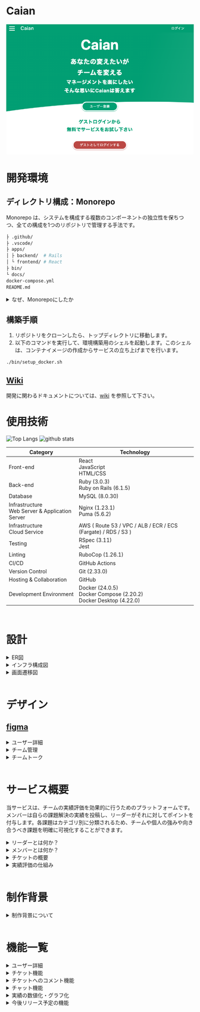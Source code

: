 # Caian


![figure of ER](docs/readme/images/top.png)
<br>

# 開発環境
## ディレクトリ構成：Monorepo
Monorepo は、システムを構成する複数のコンポーネントの独立性を保ちつつ、全ての構成を1つのリポジトリで管理する手法です。

```bash
├ .github/
├ .vscode/
├ apps/
│ ├ backend/  # Rails
│ └ frontend/ # React
├ bin/
└ docs/
docker-compose.yml
README.md
```

<details>
<summary>なぜ、Monorepoにしたか</summary>

---

下記のメリットから、Monorepo にすることで開発効率を向上させることができると考えました。
- システムに必要なコンポーネントが全て1つのリポジトリに集約される
- git clone を一度実行するだけで、システムの開発に必要なコードがすべて手に入る
- システム全体の把握が容易になり、コンポーネント同士の依存関係や共有コードの管理がしやすい
- システム全体がどういった変更がなされているのか、何が起きているかのトラッキングがしやすい
- それぞれのリポジトリにコミットすることの心理的ハードルを下げることができる
</details>

## 構築手順
1. リポジトリをクローンしたら、トップディレクトリに移動します。
2. 以下のコマンドを実行して、環境構築用のシェルを起動します。このシェルは、コンテナイメージの作成からサービスの立ち上げまでを行います。
```
./bin/setup_docker.sh
```

## [Wiki](https://github.com/aki366/Caian_app/wiki)
開発に関わるドキュメントについては、[wiki](https://github.com/aki366/Caian_app/wiki) を参照して下さい。

# 使用技術

<p align="left"> 
 <img alt="Top Langs" height="150px" src="https://github-readme-stats.vercel.app/api/top-langs/?username=aki366&layout=compact&show_icons=true&theme=onedark" />
  <img alt="github stats" height="150px" src="https://github-readme-stats.vercel.app/api?username=aki366&theme=onedark&show_icons=ture" />
</p>


| Category | Technology |
| --- | --- |
| Front-end | React<br>JavaScript<br>HTML/CSS |
| Back-end | Ruby (3.0.3)<br>Ruby on Rails (6.1.5) |
| Database | MySQL (8.0.30) |
| Infrastructure<br>Web Server & Application Server | Nginx (1.23.1)<br>Puma (5.6.2) |
| Infrastructure<br>Cloud Service | AWS ( Route 53 / VPC / ALB / ECR / ECS (Fargate) / RDS / S3 ) |
| Testing | RSpec (3.11)<br>Jest |
| Linting | RuboCop (1.26.1) |
| CI/CD| GitHub Actions |
| Version Control | Git (2.33.0) |
| Hosting & Collaboration | GitHub |
| Development Environment | Docker (24.0.5)<br>Docker Compose (2.20.2)<br>Docker Desktop (4.22.0) |

<br>

# 設計

<details>
<summary>ER図</summary>
<br>

![figure of ER](docs/readme/images/ERD.png)
</details>

<details>
<summary>インフラ構成図</summary>
<br>

![figure of ER](docs/readme/images/Infrastructure_diagram.png)
</details>

<details>
<summary>画面遷移図</summary>
<br>

![画面遷移図](docs/readme/images/Screen_transition_diagram.png)
</details>

<br>

# デザイン
## [figma](https://www.figma.com/file/89WqHwRatfXBjokkGxmqq4/original?node-id=0%3A1)

<details>
<summary>ユーザー詳細</summary>
<br>

![figure of ER](docs/readme/images/user_show.png)
</details>

<details>
<summary>チーム管理</summary>
<br>

![figure of ER](docs/readme/images/team_management.png
)
</details>

<details>
<summary>チームトーク</summary>
<br>

![figure of ER](docs/readme/images/team_talk.png
)
</details>

<br>

# サービス概要
当サービスは、チームの実績評価を効果的に行うためのプラットフォームです。メンバーは自らの課題解決の実績を投稿し、リーダーがそれに対してポイントを付与します。各課題はカテゴリ別に分類されるため、チームや個人の強みや向き合うべき課題を明確に可視化することができます。

<details>
<summary>リーダーとは何か？</summary>
<br>
チームを作成したユーザーは、自動的にそのチームのリーダーとしての役割を持ちます。このリーダーの特権として、メンバーが投稿したチケットの承認や評価などの特別なアクションを行うことができます。
<br>
<br>

**リーダーとしての悩み、持っていませんか？**<br>

- 忙しさに追われ、メンバーの日々の活動や努力を正確に評価できていない
- 一貫した評価の基準が欠けており、メンバーに不満が生じている

これらの悩みにCaianが解決策を提供します。

**マネージメントはスマートであるべき、それが当然です。**<br>
<br>
</details>

<details>
<summary>メンバーとは何か？</summary>
<br>
メンバーとは、リーダーからの招待を受けてチームに参加したユーザーを指します。<br>
<br>

**チームの一員として、これらの悩みを感じたことはありませんか？**<br>

- 様々なタスクや改善活動に取り組んでいるものの、その承認プロセスが煩雑
- 実施したタスクや達成した成果を一元管理する方法がない
- 努力や成果をリーダーに効果的に伝える手段が不足している

自分の成果をもっと簡単に、そして明確に管理したいと思っているなら、Caianがその要望を叶えます。

**あなたの日々の努力は、当然のように評価されるべきです。**<br>
<br>
</details>

<details>
<summary>チケットの概要</summary>
<br>
チケットとは、業務の改善や手順の提案など、メンバーが意見や要求をまとめて共有するためのフォーマットです。
<br>
<br>

- メンバーは業務改善の提案や手順作成のアイディアをチケットとして作成・提出します。
- リーダーには、提出されたチケットに対して3段階の評価ポイントを付与し、それに基づいて承認を行う役割があります。
- さらに、評価や承認の際にコメントを付けることで、具体的なフィードバックや意見交換が可能となっています。
<br>
</details>

<details>
<summary>実績評価の仕組み</summary>
<br>
チケットを通じての実績評価は、以下の特徴を持っています<br>
<br>

- メンバーが提出するチケットは自動的に数値データに変換され、グラフとして視覚化されます。これにより、最新の実績を随時確認することができます。
- それぞれのメンバーの実績を統合することで、チーム全体の強みや改善点を一目で理解することが可能です。
</details>

<br>

# 制作背景

<details>
<summary>制作背景について</summary>
<br>
前職でリーダーを経験した際に、メンバーが行った改善活動や問題提起のアウトプット方法が様々で評価する際の数値化などに手間が掛っていました。そのため、せっかくの提案も実績として抜けていたり、透明性が無かったりという経験をしました。<br>
そういった背景から、もっと手軽に適切に、管理、評価できるサービスを提供できないかと考えこのサービスを開発しました。
</details>

<br>

# 機能一覧

<details>
<summary>ユーザー詳細</summary>
<br>

- ユーザー新規登録/編集/削除
- ユーザーアイコン登録/編集/削除
- ログイン/ログアウト/ゲストログイン
- パスワード再設定
<br>
</details>

<details>
<summary>チケット機能</summary>
<br>

- 投稿/編集/削除
- 一覧表示、詳細表示
- 画像複数登録
- 投稿日時表示
- 投稿者
- ステータス
- カテゴリ
- 件名
- 内容
- いいね
- チケットとコメントを同一画面で表示
- チケット内容の表示（トップ画面に簡易表示、一覧表示、詳細表示、ソート機能）
<br>
</details>

<details>
<summary>チケットへのコメント機能</summary>
<br>

- 投稿/編集/削除
- 投稿日時表示
- コメント
<br>
</details>

<details>
<summary>チャット機能</summary>
<br>

- チャンネル
- ダイレクトメッセージ
- メッセージ投稿
- チケットの投稿
<br>
</details>

<details>
<summary>実績の数値化・グラフ化</summary>
<br>

- 投稿数
- 加点
- ポイント（投稿数＋加点）
- ユーザ一覧で実績表示（リーダーのみ表示）
<br>
</details>

<details>
<summary>今後リリース予定の機能</summary>
<br>

- レスポンシブデザイン
- 検索機能
- リマインダー機能
- 通知機能（投稿、更新）
<br>
</details>
